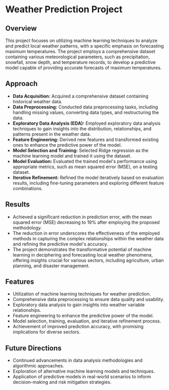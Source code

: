# Weather Prediction Project

## Overview
This project focuses on utilizing machine learning techniques to analyze and predict local weather patterns, with a specific emphasis on forecasting maximum temperatures. The project employs a comprehensive dataset containing various meteorological parameters, such as precipitation, snowfall, snow depth, and temperature records, to develop a predictive model capable of providing accurate forecasts of maximum temperatures.

## Approach
- **Data Acquisition:** Acquired a comprehensive dataset containing historical weather data.
- **Data Preprocessing:** Conducted data preprocessing tasks, including handling missing values, converting data types, and restructuring the data.
- **Exploratory Data Analysis (EDA):** Employed exploratory data analysis techniques to gain insights into the distribution, relationships, and patterns present in the weather data.
- **Feature Engineering:** Derived new features and transformed existing ones to enhance the predictive power of the model.
- **Model Selection and Training:** Selected Ridge regression as the machine learning model and trained it using the dataset.
- **Model Evaluation:** Evaluated the trained model's performance using appropriate metrics, such as mean squared error (MSE), on a testing dataset.
- **Iterative Refinement:** Refined the model iteratively based on evaluation results, including fine-tuning parameters and exploring different feature combinations.

## Results
- Achieved a significant reduction in prediction error, with the mean squared error (MSE) decreasing to 19% after employing the proposed methodology.
- The reduction in error underscores the effectiveness of the employed methods in capturing the complex relationships within the weather data and refining the predictive model's accuracy.
- The project demonstrates the transformative potential of machine learning in deciphering and forecasting local weather phenomena, offering insights crucial for various sectors, including agriculture, urban planning, and disaster management.

## Features
- Utilization of machine learning techniques for weather prediction.
- Comprehensive data preprocessing to ensure data quality and usability.
- Exploratory data analysis to gain insights into weather variable relationships.
- Feature engineering to enhance the predictive power of the model.
- Model selection, training, evaluation, and iterative refinement process.
- Achievement of improved prediction accuracy, with promising implications for diverse sectors.

## Future Directions
- Continued advancements in data analysis methodologies and algorithmic approaches.
- Exploration of alternative machine learning models and techniques.
- Application of predictive models in real-world scenarios to inform decision-making and risk mitigation strategies.
